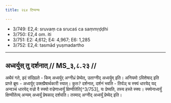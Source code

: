 ```yaml
---
title: २६४ टिप्पन्यः

---
```

- 3/749: E2,4: sruvaṃ ca srucaś ca saṃmṛḍḍhi
- 3/750: E2,4 om. iti
- 3/751: E2: 4,612; E4: 4,967; E6: 1,285
- 3/752: E2,4: tasmād yuṣmadartho

____________________________________________


## अध्वर्युस् तु दर्शनात् // MS_३,८.२३ //

अथैवं गते, इदं संदिह्यते - किम् अध्वर्युर् अग्नीध्रं प्रेष्येत्, उताग्नीद् अध्वर्युम् इति। अनियमो ऽविशेषाद् इति प्राप्ते ब्रूमः - अध्वर्युर् उक्तप्रैषार्थकारी स्यात्। कुतः? दर्शनात्, दर्शनं भवति - तिर्यञ् च स्फ्यं धारयेद् यद् अन्वञ्चं धारयेद् वज्रो वै स्फ्यो वज्रेणाध्वर्युं क्षिण्वीतेति[^3/753], यः प्रेष्यति, तस्य हस्ते स्फ्यः। स्फ्येनाध्वर्युं क्षिण्वीतेत्य् अन्यम् अध्वर्युं प्रेषकाद् दर्शयति। तस्माद् अग्नीद् अध्वर्युं प्रेष्येद् इति।
